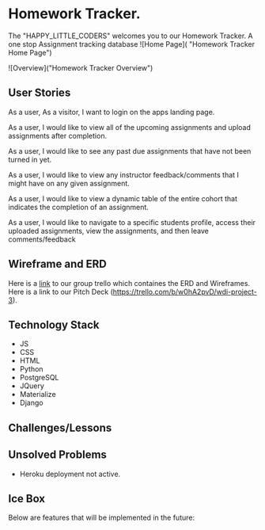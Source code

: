 # Homework Tracker.

The "HAPPY_LITTLE_CODERS" welcomes you to our Homework Tracker. A one stop Assignment tracking database 
![Home Page]( "Homework Tracker Home Page")

![Overview]("Homework Tracker Overview")

## User Stories

As a user, As a visitor, I want to login on the apps landing page.

As a user, I would like to view all of the upcoming assignments and upload assignments after completion.

As a user, I would like to see any past due assignments that have not been turned in yet. 

As a user, I would like to view any instructor feedback/comments that I might have on any given assignment.

As a user, I would like to view a dynamic table of the entire cohort that indicates the completion of an assignment.

As a user, I would like to navigate to a specific students profile, access their uploaded assignments, view the assignments, and then leave comments/feedback

## Wireframe and ERD

Here is a [link](https://trello.com/b/w0hA2pvD/wdi-project-3) to our group trello which containes the ERD and Wireframes.
Here is a link to our Pitch Deck (https://trello.com/b/w0hA2pvD/wdi-project-3).

## Technology Stack

-   JS
-   CSS
-   HTML
-   Python
-   PostgreSQL
-   JQuery
-   Materialize
-   Django


## Challenges/Lessons


## Unsolved Problems


+ Heroku deployment not active.

## Ice Box

Below are features that will be implemented in the future:

